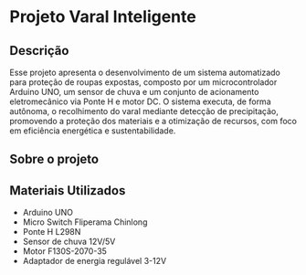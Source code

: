 # Projeto Varal Inteligente

## Descrição

Esse projeto apresenta o desenvolvimento de um sistema automatizado para proteção de roupas expostas, composto por um microcontrolador Arduino UNO, um sensor de chuva e um conjunto de acionamento eletromecânico via Ponte H e motor DC. O sistema executa, de forma autônoma, o recolhimento do varal mediante detecção de precipitação, promovendo a proteção dos materiais e a otimização de recursos, com foco em eficiência energética e sustentabilidade.
## Sobre o projeto

## Materiais Utilizados

+ Arduino UNO
+ Micro Switch Fliperama Chinlong
+ Ponte H L298N
+ Sensor de chuva 12V/5V
+ Motor F130S-2070-35
+ Adaptador de energia regulável 3-12V
